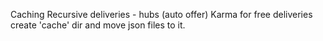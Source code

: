 Caching
Recursive deliveries - hubs (auto offer)
Karma for free deliveries
create 'cache' dir and move json files to it.